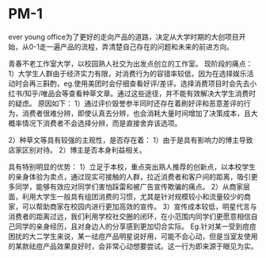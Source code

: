 # PM-1
ever young  office为了更好的走向产品的道路，决定从大学时期的大创项目开始，从0-1走一遍产品的流程，弄清楚自己存在的问题和未来的前进方向。

青春不老工作室大学，以校园熟人社交为出发点创立的工作室。
现阶段的痛点：
1）大学生人群由于经济实力有限，对消费行为的容错率较低，因为在选择娱乐活动时会再三斟酌，eg.使用美团时会仔细查看好评/差评。选择消费项目时会先去小红书/知乎/唯品会等查看种草文章。通过这些途径，并不能有效解决大学生消费时的疑虑。
原因如下：
1）通过评价毁誉参半同时还存在着刷好评和恶意差评的行为，消费者很难分辨，即使认真去分辨，也会消耗大量时间增加了决策成本，且大概率情况下消费者不会选择分辨，而是直接舍弃该选项。

2）种草文等具有较强的主观性，是否存在着：
1）由于是具有影响力的博主导致店家区别对待。
2）博主是否本身利益相关。

具有特别明显的优势：
1）立足于本校，重点突出熟人推荐的创新点，以本校学生的亲身体验为卖点，通过现实可接触的人群，拉近消费者和客户间的距离，吸引更多同学，能够有效应对同学们害怕踩雷和被广告宣传欺骗的痛点。
2）从商家层面，利用大学生一般具有组团消费的习惯，尤其是针对规模较小和流量较少的商家，可以帮助商家在校园内进行更加高效的宣传。
3）宣传成本较低，明星代言与消费者的距离过远，我们利用学校社交圈的闭环，在小范围内同学们更愿意相信自己同学的亲身经历，且对身边人的分享感到更加切合实际。
Eg.针对某一受到痘痘困扰的大二学生来说，某一祛痘产品明星说好用，可能不会心动，但是当室友使用的某款祛痘产品效果良好时，会非常心动想要尝试。这一行为即来源于眼见为实。
